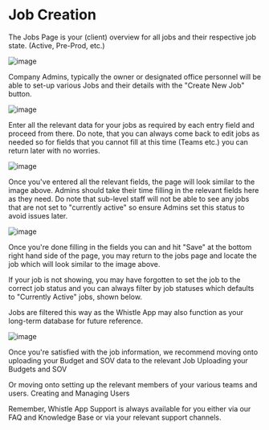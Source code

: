 # Job Creation
The Jobs Page is your (client) overview for all jobs and their respective job state. (Active, Pre-Prod, etc.)

![image](https://github.com/user-attachments/assets/d83a074d-68d8-4af1-9d9a-182142ac8abc)

Company Admins, typically the owner or designated office personnel will be able to set-up various Jobs and their details with the "Create New Job" button.

![image](https://github.com/user-attachments/assets/6f727e3a-87ae-4298-bf4d-a94883b2f7fb)

Enter all the relevant data for your jobs as required by each entry field and proceed from there.
Do note, that you can always come back to edit jobs as needed so for fields that you cannot fill at this time (Teams etc.) you can return later with no worries.

![image](https://github.com/user-attachments/assets/b8f059af-9bd9-402c-9cf7-7d472f217732)

Once you've entered all the relevant fields, the page will look similar to the image above.
Admins should take their time filling in the relevant fields here as they need.
Do note that sub-level staff will not be able to see any jobs that are not set to "currently active" so ensure Admins set this status to avoid issues later.

![image](https://github.com/user-attachments/assets/7e0cc13f-fdea-4af8-92ff-fe0d2ba3881c)

Once you're done filling in the fields you can and hit "Save" at the bottom right hand side of the page, you may return to the jobs page and locate the job which will look similar to the image above.

If your job is not showing, you may have forgotten to set the job to the correct job status and you can always filter by job statuses which defaults to "Currently Active" jobs, shown below.

Jobs are filtered this way as the Whistle App may also function as your long-term database for future reference.

![image](https://github.com/user-attachments/assets/4cd0dad5-27c4-453e-8536-ff0cbae8fe90)

Once you're satisfied with the job information, we recommend moving onto uploading your Budget and SOV data to the relevant Job Uploading your Budgets and SOV

Or moving onto setting up the relevant members of your various teams and users.
Creating and Managing Users

Remember, Whistle App Support is always available for you either via our FAQ and Knowledge Base or via your relevant support channels.
